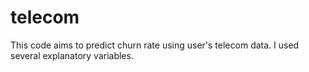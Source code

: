 # telecom

This code aims to predict churn rate using user's telecom data. I used several explanatory variables.

